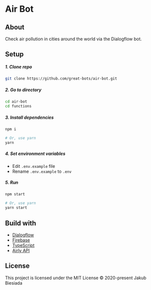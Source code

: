# Air Bot

## About
Check air pollution in cities around the world via the Dialogflow bot.

## Setup

##### 1. Clone repo

```sh
git clone https://github.com/great-bots/air-bot.git
```

##### 2. Go to directory

```sh
cd air-bot
cd functions
```

##### 3. Install dependencies

```sh
npm i

# Or, use yarn
yarn
```

##### 4. Set environment variables

- Edit `.env.example` file
- Rename `.env.example` to `.env`

##### 5. Run

```sh
npm start

# Or, use yarn
yarn start
```

## Build with

- [Dialogflow](https://dialogflow.com/)
- [Firebase](https://firebase.google.com/)
- [TypeScript](https://www.typescriptlang.org/)
- [Airly API](https://developer.airly.eu/api/)

## License
This project is licensed under the MIT License © 2020-present Jakub Biesiada
